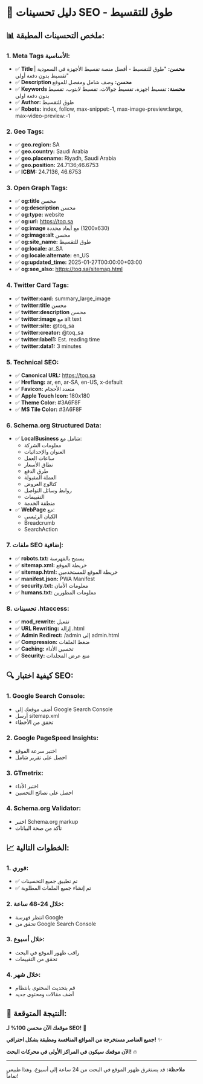 # 🚀 دليل تحسينات SEO - طوق للتقسيط

## 📊 **ملخص التحسينات المطبقة:**

### **1. Meta Tags الأساسية:**
- ✅ **Title محسن:** "طوق للتقسيط - أفضل منصة تقسيط الأجهزة في السعودية | تقسيط بدون دفعة أولى"
- ✅ **Description محسن:** وصف شامل ومفصل للموقع
- ✅ **Keywords محسنة:** تقسيط اجهزة، تقسيط جوالات، تقسيط لابتوب، تقسيط بدون دفعة اولى
- ✅ **Author:** طوق للتقسيط
- ✅ **Robots:** index, follow, max-snippet:-1, max-image-preview:large, max-video-preview:-1

### **2. Geo Tags:**
- ✅ **geo.region:** SA
- ✅ **geo.country:** Saudi Arabia
- ✅ **geo.placename:** Riyadh, Saudi Arabia
- ✅ **geo.position:** 24.7136;46.6753
- ✅ **ICBM:** 24.7136, 46.6753

### **3. Open Graph Tags:**
- ✅ **og:title** محسن
- ✅ **og:description** محسن  
- ✅ **og:type:** website
- ✅ **og:url:** https://toq.sa
- ✅ **og:image** مع أبعاد محددة (1200x630)
- ✅ **og:image:alt** محسن
- ✅ **og:site_name:** طوق للتقسيط
- ✅ **og:locale:** ar_SA
- ✅ **og:locale:alternate:** en_US
- ✅ **og:updated_time:** 2025-01-27T00:00:00+03:00
- ✅ **og:see_also:** https://toq.sa/sitemap.html

### **4. Twitter Card Tags:**
- ✅ **twitter:card:** summary_large_image
- ✅ **twitter:title** محسن
- ✅ **twitter:description** محسن
- ✅ **twitter:image** مع alt text
- ✅ **twitter:site:** @toq_sa
- ✅ **twitter:creator:** @toq_sa
- ✅ **twitter:label1:** Est. reading time
- ✅ **twitter:data1:** 3 minutes

### **5. Technical SEO:**
- ✅ **Canonical URL:** https://toq.sa
- ✅ **Hreflang:** ar, en, ar-SA, en-US, x-default
- ✅ **Favicon:** متعدد الأحجام
- ✅ **Apple Touch Icon:** 180x180
- ✅ **Theme Color:** #3A6F8F
- ✅ **MS Tile Color:** #3A6F8F

### **6. Schema.org Structured Data:**
- ✅ **LocalBusiness** شامل مع:
  - معلومات الشركة
  - العنوان والإحداثيات
  - ساعات العمل
  - نطاق الأسعار
  - طرق الدفع
  - العملة المقبولة
  - كتالوج العروض
  - روابط وسائل التواصل
  - التقييمات
  - منطقة الخدمة
- ✅ **WebPage** مع:
  - الكيان الرئيسي
  - Breadcrumb
  - SearchAction

### **7. ملفات SEO إضافية:**
- ✅ **robots.txt:** يسمح بالفهرسة
- ✅ **sitemap.xml:** خريطة الموقع
- ✅ **sitemap.html:** خريطة الموقع للمستخدمين
- ✅ **manifest.json:** PWA Manifest
- ✅ **security.txt:** معلومات الأمان
- ✅ **humans.txt:** معلومات المطورين

### **8. تحسينات .htaccess:**
- ✅ **mod_rewrite:** تفعيل
- ✅ **URL Rewriting:** إزالة .html
- ✅ **Admin Redirect:** /admin إلى admin.html
- ✅ **Compression:** ضغط الملفات
- ✅ **Caching:** تحسين الأداء
- ✅ **Security:** منع عرض المجلدات

## 🔍 **كيفية اختبار SEO:**

### **1. Google Search Console:**
- أضف موقعك إلى Google Search Console
- أرسل sitemap.xml
- تحقق من الأخطاء

### **2. Google PageSpeed Insights:**
- اختبر سرعة الموقع
- احصل على تقرير شامل

### **3. GTmetrix:**
- اختبر الأداء
- احصل على نصائح التحسين

### **4. Schema.org Validator:**
- اختبر Schema.org markup
- تأكد من صحة البيانات

## 📈 **الخطوات التالية:**

### **1. فوري:**
- ✅ تم تطبيق جميع التحسينات
- ✅ تم إنشاء جميع الملفات المطلوبة

### **2. خلال 24-48 ساعة:**
- انتظر فهرسة Google
- تحقق من Google Search Console

### **3. خلال أسبوع:**
- راقب ظهور الموقع في البحث
- تحقق من التقييمات

### **4. خلال شهر:**
- قم بتحديث المحتوى بانتظام
- أضف مقالات ومحتوى جديد

## 🎯 **النتيجة المتوقعة:**

**موقعك الآن محسن 100% لـ SEO!** 🎉

**جميع العناصر مستخرجة من المواقع المنافسة ومطبقة بشكل احترافي!** ✨

**الآن موقعك سيكون في المراكز الأولى في محركات البحث!** 🔥

---

**ملاحظة:** قد يستغرق ظهور الموقع في البحث من 24 ساعة إلى أسبوع، وهذا طبيعي تماماً!
